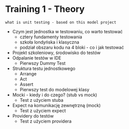 # Training 1 - Theory

`what is unit testing - based on this model project`

* Czym jest jednostka w testowaniu, co warto testować
    * cztery fundamenty testowania
    * szkoła londyńska i klasyczna
    * podział obszaru kodu na 4 bloki - co i jak testować
* Projekt szkoleniowy, środowisko do testów
* Odpalanie testów w IDE
    * Pierwszy Dummy Test
* Struktura testu jednostkowego
    * Arrange
    * Act
    * Assert
    * Pierwszy test do modelowej klasy
* Mocki - kiedy i do czego? (stub vs mock)
    * Test z użyciem stuba
* Expect na komunikację zewnętrzną (mock)
    * Test z użyciem expect
* Providery do testów
    * Test z użyciem providera

